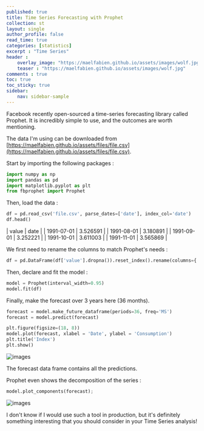 ```yaml
---
published: true
title: Time Series Forecasting with Prophet
collection: st
layout: single
author_profile: false
read_time: true
categories: [statistics]
excerpt : "Time Series"
header :
    overlay_image: "https://maelfabien.github.io/assets/images/wolf.jpg"
    teaser : "https://maelfabien.github.io/assets/images/wolf.jpg"
comments : true
toc: true
toc_sticky: true
sidebar:
    nav: sidebar-sample
---
```


Facebook recently open-sourced a time-series forecasting library called Prophet. It is incredibly simple to use, and the outcomes are worth mentioning.

The data I'm using can be downloaded from [https://maelfabien.github.io/assets/files/file.csv](https://maelfabien.github.io/assets/files/file.csv).

Start by importing the following packages :

```python
import numpy as np
import pandas as pd
import matplotlib.pyplot as plt
from fbprophet import Prophet
```

Then, load the data :
```python
df = pd.read_csv('file.csv', parse_dates=['date'], index_col='date')
df.head()
```

| value | date |
| 1991-07-01 |  3.526591 | 
| 1991-08-01 | 3.180891 | 
| 1991-09-01 | 3.252221 | 
| 1991-10-01 |  3.611003 | 
| 1991-11-01 |  3.565869 | 

We first need to rename the columns to match Prophet's needs :

```python
df = pd.DataFrame(df['value'].dropna()).reset_index().rename(columns={'date': 'ds', 'value': 'y'})
```

Then, declare and fit the model :

```python
model = Prophet(interval_width=0.95)
model.fit(df)
```

Finally, make the forecast over 3 years here (36 months).

```python
forecast = model.make_future_dataframe(periods=36, freq='MS')
forecast = model.predict(forecast)

plt.figure(figsize=(18, 8))
model.plot(forecast, xlabel = 'Date', ylabel = 'Consumption')
plt.title('Index')
plt.show()
```

![images](https://maelfabien.github.io/assets/images/ts2_9.png)

The forecast data frame contains all the predictions. 

Prophet even shows the decomposition of the series :

```python
model.plot_components(forecast);
```

![images](https://maelfabien.github.io/assets/images/ts2_10.png)

I don't know if I would use such a tool in production, but it's definitely something interesting that you should consider in your Time Series analysis!
